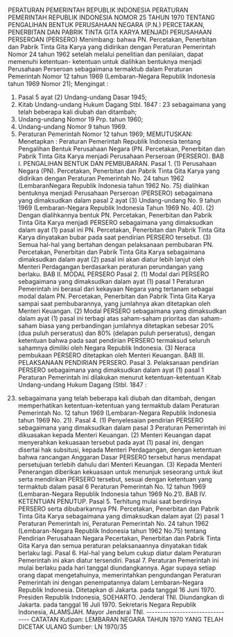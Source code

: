  PERATURAN PEMERINTAH REPUBLIK INDONESIA PERATURAN PEMERINTAH REPUBLIK INDONESIA NOMOR 25 TAHUN 1970 TENTANG PENGALIHAN BENTUK PERUSAHAAN NEGARA (P.N.) PERCETAKAN, PENERBITAN DAN PABRIK TINTA GITA KARYA MENJADI PERUSAHAAN PERSEROAN (PERSERO)
Menimbang:
 bahwa PN. Percetakan, Penerbitan dan Pabrik Tinta Gita Karya yang didirikan dengan Peraturan Pemerintah Nomor 24 tahun 1962 setelah melalui penelitian dan penilaian, dapat memenuhi ketentuan- ketentuan untuk dialihkan bentuknya menjadi Perusahaan Perseroan sebagaimana termaktub dalam Peraturan Pemerintah Nomor 12 tahun 1969 (Lembaran-Negara Republik Indonesia tahun 1969 Nomor 21);
Mengingat :

1. Pasal 5 ayat (2) Undang-undang Dasar 1945;
2. Kitab Undang-undang Hukum Dagang Stbl. 1847 : 23 sebagaimana yang telah beberapa kali diubah dan ditambah;
3. Undang-undang Nomor 19 Prp. tahun 1960;
4. Undang-undang Nomor 9 tahun 1969.
5. Peraturan Pemerintah Nomor 12 tahun 1969;
MEMUTUSKAN:
 Menetapkan : Peraturan Pemerintah Republik Indonesia tentang Pengalihan Bentuk Perusahaan Negara (PN. Percetakan, Penerbitan dan Pabrik Tinta Gita Karya menjadi Perusahaan Perseroan (PERSERO). BAB I. PENGALIHAN BENTUK DAN PEMBUBARAN. Pasal 1.
(1) Perusahaan Negara (PN). Percetakan, Penerbitan dan Pabrik Tinta Gita Karya yang didirikan dengan Peraturan Pemerintah No. 24 tahun 1962 (LembaranNegara Republik Indonesia tahun 1962 No. 75) dialihkan bentuknya menjadi Perusahaan Perseroan (PERSERO) sebagaimana yang dimaksudkan dalam pasal 2 ayat (3) Undang-undang No. 9 tahun 1969 (Lembaran-Negara Republik Indonesia Tahun 1969 No. 40). (2) Dengan dialihkannya bentuk PN. Percetakan, Penerbitan dan Pabrik Tinta Gita Karya menjadi PERSERO sebagaimana yang dimaksudkan dalam ayat (1) pasal ini PN. Percetakan, Penerbitan dan Pabrik Tinta Gita Karya dinyatakan bubar pada saat pendirian PERSERO tersebut. (3) Semua hal-hal yang bertahan dengan pelaksanaan pembubaran PN. Percetakan, Penerbitan dan Pabrik Tinta Gita Karya sebagaimana dimaksudkan dalam ayat (2) pasal ini akan diatur lebih lanjut oleh Menteri Perdagangan berdasarkan peraturan perundangan yang berlaku. BAB II. MODAL PERSERO Pasal 2.
(1) Modal dari PERSERO sebagaimana yang dimaksudkan dalam ayat (1) pasal 1 Peraturan Pemerintah ini berasal dari kekayaan Negara yang tertanam sebagai modal dalam PN. Percetakan, Penerbitan dan Pabrik Tinta Gita Karya sampai saat pembubarannya, yang jumlahnya akan ditetapkan oleh Menteri Keuangan. (2) Modal PERSERO sebagaimana yang dimaksudkan dalam ayat (1) pasal ini terbagi atas saham-saham prioritas dan saham-saham biasa yang perbandingan jumlahnya ditetapkan sebesar 20% (dua puluh perseratus) dan 80% (delapan puluh perseratus), dengan ketentuan bahwa pada saat pendirian PERSERO termaksud seluruh sahamnya dimiliki oleh Negara Republik Indonesia. (3) Neraca pembukaan PERSERO ditetapkan oleh Menteri Keuangan. BAB III. PELAKSANAAN PENDIRIAN PERSERO. Pasal 3. Pelaksanaan pendirian PERSERO sebagaimana yang dimaksudkan dalam ayat (1) pasal 1 Peraturan Pemerintah ini dilakukan menurut ketentuan-ketentuan Kitab Undang-undang Hukum Dagang (Stbl. 1847 :
23) sebagaimana yang telah beberapa kali diubah dan ditambah, dengan memperhatikan ketentuan-ketentuan yang termaktub dalam Peraturan Pemerintah No. 12 tahun 1969 (Lembaran-Negara Republik Indonesia tahun 1969 No. 21). Pasal 4.
(1) Penyelesaian pendirian PERSERO sebagaimana yang dimaksudkan dalam pasal 3 Peraturan Pemerintah ini dikuasakan kepada Menteri Keuangan. (2) Menteri Keuangan dapat menyerahkan kekuasaan tersebut pada ayat (1) pasal ini, dengan disertai hak subsitusi, kepada Menteri Perdagangan, dengan ketentuan bahwa rancangan Anggaran Dasar PERSERO tersebut harus mendapat persetujuan terlebih dahulu dari Menteri Keuangan. (3) Kepada Menteri Penerangan diberikan kekuasaan untuk menunjuk seseorang untuk ikut serta mendirikan PERSERO tersebut, sesuai dengan ketentuan yang termaktub dalam pasal 6 Peraturan Pemerintah No. 12 tahun 1969 (Lembaran-Negara Republik Indonesia tahun 1969 No.21). BAB IV. KETENTUAN PENUTUP. Pasal 5. Terhitung mulai saat berdirinya PERSERO serta dibubarkannya PN. Percetakan, Penerbitan dan Pabrik Tinta Gita Karya sebagaimana yang dimaksudkan dalam ayat (2) pasal 1 Peraturan Pemerintah ini, Peraturan Pemerintah No. 24 tahun 1962 (Lembaran-Negara Republik Indonesia tahun 1962 No.75) tentang Pendirian Perusahaan Negara Pecertakan, Penerbitan dan Pabrik Tinta Gita Karya dan semua peraturan pelaksanaannya dinyatakan tidak berlaku lagi. Pasal 6. Hal-hal yang belum cukup diatur dalam Peraturan Pemerintah ini akan diatur tersendiri. Pasal 7. Peraturan Pemerintah ini mulai berlaku pada hari tanggal diundangkannya. Agar supaya setiap orang dapat mengetahuinya, memerintahkan pengundangan Peraturan Pemerintah ini dengan penempatannya dalam Lembaran-Negara Republik Indonesia. Ditetapkan di Jakarta. pada tanggal 16 Juni 1970. Presiden Republik Indonesia, SOEHARTO. Jenderal TNI. Diundangkan di Jakarta. pada tanggal 16 Juli 1970. Sekretaris Negara Republik Indonesia, ALAMSJAH. Mayor Jenderal TNI. -------------------------------- CATATAN Kutipan: LEMBARAN NEGARA TAHUN 1970 YANG TELAH DICETAK ULANG Sumber: LN 1970/35